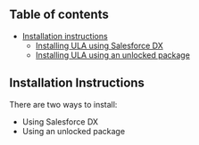 ## Table of contents

-   [Installation instructions](#installation-instructions)
    -   [Installing ULA using Salesforce DX](#installing-dreamhouse-using-salesforce-dx)
    -   [Installing ULA using an unlocked package](#installing-dreamhouse-using-an-unlocked-package)

## Installation Instructions

There are two ways to install:

-   Using Salesforce DX
-   Using an unlocked package

